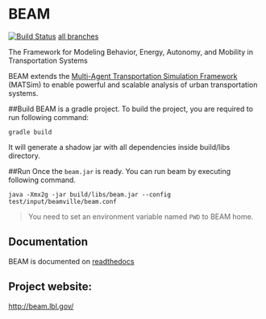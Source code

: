 # BEAM

[![Build Status](https://travis-ci.org/LBNL-UCB-STI/beam.svg?branch=master)](https://travis-ci.org/LBNL-UCB-STI/beam) [all branches](BuildStatus.md)

The Framework for Modeling Behavior, Energy, Autonomy, and Mobility in Transportation Systems

BEAM extends the [Multi-Agent Transportation Simulation Framework](https://github.com/matsim-org/matsim) (MATSim)
to enable powerful and scalable analysis of urban transportation systems.

##Build
BEAM is a gradle project. To build the project, you are required to run following command:
````
gradle build
````
It will generate a shadow jar with all dependencies inside build/libs directory.

##Run
Once the `beam.jar` is ready. You can run beam by executing following command.
````
java -Xmx2g -jar build/libs/beam.jar --config test/input/beamville/beam.conf
````

> You need to set an environment variable named `PWD` to BEAM home.

## Documentation
BEAM is documented on [readthedocs](http://beam.readthedocs.io/en/akka/)

## Project website: 
http://beam.lbl.gov/


